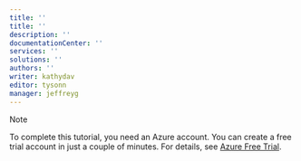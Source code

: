 ```yaml
---
title: ''
title: ''
description: ''
documentationCenter: ''
services: ''
solutions: ''
authors: ''
writer: kathydav
editor: tysonn
manager: jeffreyg
---
```


> [!NOTE]
> To complete this tutorial, you need an Azure account. You can create a free trial account in just a couple of minutes. For details, see [Azure Free Trial](http://www.windowsazure.com/en-us/pricing/free-trial).